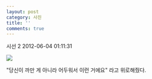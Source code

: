 ```yaml
---
layout: post
category: 사진
title: ''
comments: true
---
```

시선 2
2012-06-04 01:11:31


  

![][link0]

  

"당신이 까만 게 아니라 어두워서 이런 거에요" 라고 위로해줬다.


[link0]:https://t1.daumcdn.net/cfile/tistory/200EC6384FCB8C571E
